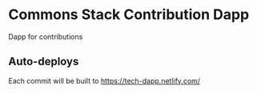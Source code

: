 # Commons Stack Contribution Dapp

Dapp for contributions

## Auto-deploys

Each commit will be built to https://tech-dapp.netlify.com/
